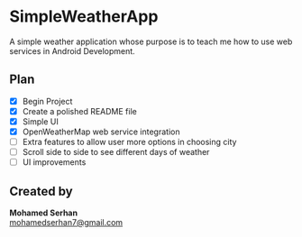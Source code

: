 # SimpleWeatherApp #  
A simple weather application whose purpose is to teach me how to use web services in Android Development.

## Plan ##  
- [x] Begin Project 
- [x] Create a polished README file
- [x] Simple UI  
- [x] OpenWeatherMap web service integration  
- [ ] Extra features to allow user more options in choosing city 
- [ ] Scroll side to side to see different days of weather
- [ ] UI improvements

## Created by ##  
<b>Mohamed Serhan</b>  
mohamedserhan7@gmail.com
